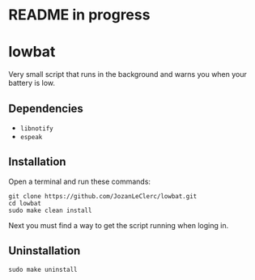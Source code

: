 # README in progress

# lowbat

Very small script that runs in the background and warns you when your battery is low.

## Dependencies

+ `libnotify`
+ `espeak`

## Installation

Open a terminal and run these commands:

```shell
git clone https://github.com/JozanLeClerc/lowbat.git
cd lowbat
sudo make clean install
```

Next you must find a way to get the script running when loging in.

## Uninstallation

```shell
sudo make uninstall
```
